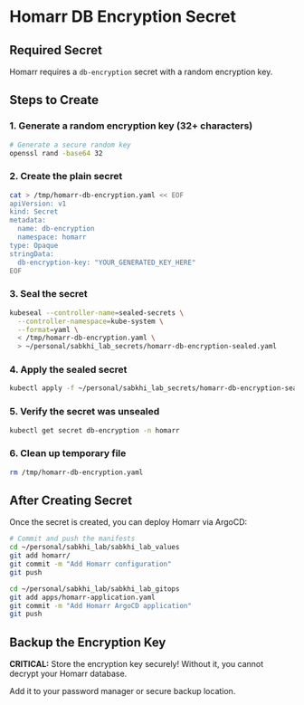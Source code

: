 # Homarr DB Encryption Secret

## Required Secret

Homarr requires a `db-encryption` secret with a random encryption key.

## Steps to Create

### 1. Generate a random encryption key (32+ characters)

```bash
# Generate a secure random key
openssl rand -base64 32
```

### 2. Create the plain secret

```bash
cat > /tmp/homarr-db-encryption.yaml << EOF
apiVersion: v1
kind: Secret
metadata:
  name: db-encryption
  namespace: homarr
type: Opaque
stringData:
  db-encryption-key: "YOUR_GENERATED_KEY_HERE"
EOF
```

### 3. Seal the secret

```bash
kubeseal --controller-name=sealed-secrets \
  --controller-namespace=kube-system \
  --format=yaml \
  < /tmp/homarr-db-encryption.yaml \
  > ~/personal/sabkhi_lab_secrets/homarr-db-encryption-sealed.yaml
```

### 4. Apply the sealed secret

```bash
kubectl apply -f ~/personal/sabkhi_lab_secrets/homarr-db-encryption-sealed.yaml
```

### 5. Verify the secret was unsealed

```bash
kubectl get secret db-encryption -n homarr
```

### 6. Clean up temporary file

```bash
rm /tmp/homarr-db-encryption.yaml
```

## After Creating Secret

Once the secret is created, you can deploy Homarr via ArgoCD:

```bash
# Commit and push the manifests
cd ~/personal/sabkhi_lab/sabkhi_lab_values
git add homarr/
git commit -m "Add Homarr configuration"
git push

cd ~/personal/sabkhi_lab/sabkhi_lab_gitops
git add apps/homarr-application.yaml
git commit -m "Add Homarr ArgoCD application"
git push
```

## Backup the Encryption Key

**CRITICAL:** Store the encryption key securely! Without it, you cannot decrypt your Homarr database.

Add it to your password manager or secure backup location.

